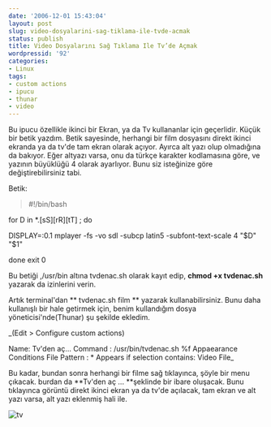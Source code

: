 ```yaml
---
date: '2006-12-01 15:43:04'
layout: post
slug: video-dosyalarini-sag-tiklama-ile-tvde-acmak
status: publish
title: Video Dosyalarını Sağ Tıklama Ile Tv’de Açmak
wordpressid: '92'
categories:
- Linux
tags:
- custom actions
- ipucu
- thunar
- video
---
```


Bu ipucu özellikle ikinci bir Ekran, ya da Tv kullananlar için geçerlidir.
Küçük bir betik yazdım. Betik sayesinde, herhangi bir film dosyasını direkt ikinci ekranda ya da tv'de tam ekran olarak açıyor. Ayırca alt yazı olup olmadığına da bakıyor. Eğer altyazı varsa, onu da türkçe karakter kodlamasına göre, ve yazının büyüklüğü 4 olarak ayarlıyor. Bunu siz isteğinize göre değiştirebilirsiniz tabi.

Betik:



> #!/bin/bash

for D in *.[sS][rR][tT] ; do

DISPLAY=:0.1 mplayer -fs -vo sdl -subcp latin5 -subfont-text-scale 4 "$D" "$1" 

done
exit 0 






Bu betiği ,/usr/bin altına tvdenac.sh olarak kayıt edip, **chmod +x tvdenac.sh** yazarak da izinlerini verin.

Artık terminal'dan
**
tvdenac.sh film
**
yazarak kullanabilirsiniz. Bunu daha kullanışlı bir hale getirmek için, benim kullandığım dosya yöneticisi'nde(Thunar) şu şekilde ekledim.

_(Edit > Configure custom actions)

Name: Tv'den aç...
Command : /usr/bin/tvdenac.sh %f
Appaearance Conditions
File Pattern : *
Appears if selection contains: Video File_

Bu kadar, bundan sonra herhangi bir filme sağ tıklayınca, şöyle bir menu çıkacak. burdan da **Tv'den aç ... **şeklinde bir ibare oluşacak. Bunu tıklayınca görüntü direkt ikinci ekran ya da tv'de açılacak, tam ekran ve alt yazı varsa, alt yazı eklenmiş hali ile.

![tv](http://img149.imageshack.us/img149/5898/tvdenbm1.jpg)
